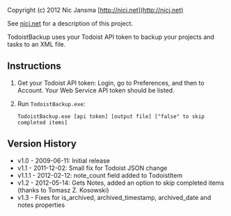 Copyright (c) 2012 Nic Jansma
[http://nicj.net](http://nicj.net)

See [nicj.net](http://nicj.net/2009/06/11/todoistcom-and-todoistbackupexe) for a description of this project.

TodoistBackup uses your Todoist API token to backup your projects and tasks to an XML file.

Instructions
------------
1. Get your Todoist API token: Login, go to Preferences, and then to Account.  Your Web Service API token should be listed.

2. Run `TodoistBackup.exe`:

    `TodoistBackup.exe [api token] [output file] ["false" to skip completed items]`

Version History
---------------
* v1.0 - 2009-06-11: Initial release
* v1.1 - 2011-12-02: Small fix for Todoist JSON change
* v1.1.1 - 2012-02-12: note_count field added to TodoistItem
* v1.2 - 2012-05-14: Gets Notes, added an option to skip completed items (thanks to Tomasz Z. Kosowski)
* v1.3 - Fixes for is_archived, archived_timestamp, archived_date and notes properties